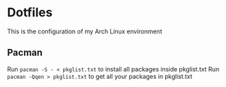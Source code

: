 # Dotfiles

This is the configuration of my Arch Linux environment

## Pacman

Run `pacman -S - < pkglist.txt` to install all packages inside pkglist.txt
Run `pacman -Qqen > pkglist.txt` to get all your packages in pkglist.txt
